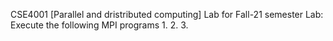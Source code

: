 CSE4001 [Parallel and dristributed computing] Lab for Fall-21 semester
Lab: Execute the following MPI programs
1.
2.
3.
